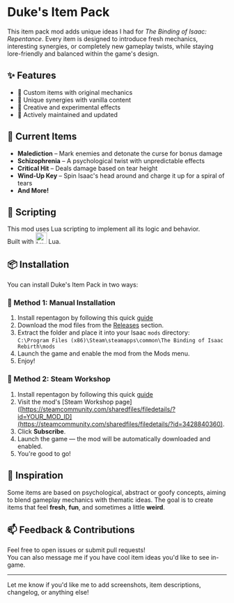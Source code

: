 # Duke's Item Pack

This item pack mod adds unique ideas I had for *The Binding of Isaac: Repentance*. Every item is designed to introduce fresh mechanics, interesting synergies, or completely new gameplay twists, while staying lore-friendly and balanced within the game's design.

## ✨ Features

- 🧩 Custom items with original mechanics  
- 🧠 Unique synergies with vanilla content  
- 🧪 Creative and experimental effects  
- 🔧 Actively maintained and updated

## 🔮 Current Items

- **Malediction** – Mark enemies and detonate the curse for bonus damage  
- **Schizophrenia** – A psychological twist with unpredictable effects  
- **Critical Hit** – Deals damage based on tear height  
- **Wind-Up Key** – Spin Isaac's head around and charge it up for a spiral of tears
- **And More!**

## 🔧 Scripting

This mod uses Lua scripting to implement all its logic and behavior.  
Built with <img src="https://upload.wikimedia.org/wikipedia/commons/c/cf/Lua-Logo.svg" alt="Lua" width="26"/> Lua.

## 📦 Installation

You can install Duke's Item Pack in two ways:

### 🔹 Method 1: Manual Installation
1. Install repentagon by following this quick [guide](https://repentogon.com/install.html)
2. Download the mod files from the [Releases](https://github.com/ThePotatoDuke/Binding-of-Isaac-mod/releases) section.  
3. Extract the folder and place it into your Isaac `mods` directory:  
   `C:\Program Files (x86)\Steam\steamapps\common\The Binding of Isaac Rebirth\mods`  
4. Launch the game and enable the mod from the Mods menu.  
5. Enjoy!

### 🔹 Method 2: Steam Workshop
1. Install repentagon by following this quick [guide](https://repentogon.com/install.html)
2. Visit the mod's [Steam Workshop page]([https://steamcommunity.com/sharedfiles/filedetails/?id=YOUR_MOD_ID](https://steamcommunity.com/sharedfiles/filedetails/?id=3428840360).  
3. Click **Subscribe**.  
4. Launch the game — the mod will be automatically downloaded and enabled.  
5. You're good to go!


## 🧠 Inspiration

Some items are based on psychological, abstract or goofy concepts, aiming to blend gameplay mechanics with thematic ideas. The goal is to create items that feel **fresh**, **fun**, and sometimes a little **weird**.

## 📫 Feedback & Contributions

Feel free to open issues or submit pull requests!  
You can also message me if you have cool item ideas you'd like to see in-game.

---

Let me know if you'd like me to add screenshots, item descriptions, changelog, or anything else!



